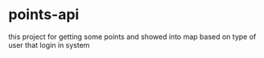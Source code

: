 # points-api

this project for getting some points and showed into map based on type of user that login in system
